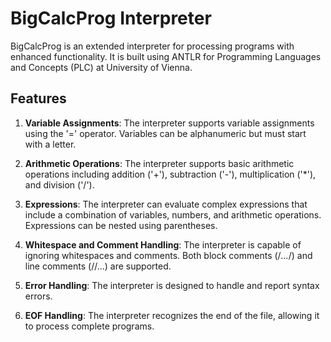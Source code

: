 # BigCalcProg Interpreter

BigCalcProg is an extended interpreter for processing programs with enhanced functionality. It is built using ANTLR for Programming Languages and Concepts (PLC) at University of Vienna.

## Features

1. **Variable Assignments**: The interpreter supports variable assignments using the '=' operator. Variables can be alphanumeric but must start with a letter.

2. **Arithmetic Operations**: The interpreter supports basic arithmetic operations including addition ('+'), subtraction ('-'), multiplication ('*'), and division ('/').

3. **Expressions**: The interpreter can evaluate complex expressions that include a combination of variables, numbers, and arithmetic operations. Expressions can be nested using parentheses.

4. **Whitespace and Comment Handling**: The interpreter is capable of ignoring whitespaces and comments. Both block comments (/*...*/) and line comments (//...) are supported.

5. **Error Handling**: The interpreter is designed to handle and report syntax errors.

6. **EOF Handling**: The interpreter recognizes the end of the file, allowing it to process complete programs.
